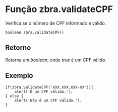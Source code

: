 # Função zbra.validateCPF

Verifica se o número de CPF informado é válido.

    boolean zbra.validateCPF()

## Retorno
Retorna um _boolean_, onde _true_ é um CPF válido.

## Exemplo

    if(zbra.validateCPF('XXX.XXX.XXX-XX')){
        alert('É um CPF válido.');
    } else {
        alert('Não é um CPF válido.');
    }
